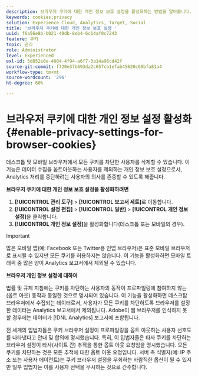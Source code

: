 ```yaml
---
description: 브라우저 쿠키에 대한 개인 정보 보호 설정을 활성화하는 방법을 알아봅니다. 데스크톱 및 모바일 브라우저에서 모든 쿠키를 차단한 사용자를 삭제할 수 있습니다.
keywords: cookies;privacy
solution: Experience Cloud, Analytics, Target, Social
title: '브라우저 쿠키에 대한 개인 정보 보호 설정 '
uuid: f6a56e8b-b021-49db-8eb4-6c14af0c7243
feature: 쿠키
topic: 관리
role: Administrator
level: Experienced
exl-id: 5d852e0e-4004-4f94-a6f7-3a14a96cd42f
source-git-commit: f720e37b693da2c657cb1efab45620c60bfa81a4
workflow-type: tm+mt
source-wordcount: '296'
ht-degree: 60%

---
```


# 브라우저 쿠키에 대한 개인 정보 설정 활성화{#enable-privacy-settings-for-browser-cookies}

데스크톱 및 모바일 브라우저에서 모든 쿠키를 차단한 사용자를 삭제할 수 있습니다. 이 기능은 데이터 수집을 옵트아웃하는 사용자를 제외하는 개인 정보 보호 설정으로서, Analytics 처리를 중단하려는 사용자의 의사를 존중할 수 있도록 해줍니다.

**브라우저 쿠키에 대한 개인 정보 보호 설정을 활성화하려면**

1. **[!UICONTROL 관리 도구]** > **[!UICONTROL 보고서 세트]**&#x200B;로 이동합니다.
1. **[!UICONTROL 설정 편집]** > **[!UICONTROL 일반]** > **[!UICONTROL 개인 정보 설정]**&#x200B;을 클릭합니다.
1. **[!UICONTROL 개인 정보 설정]**&#x200B;을 활성화합니다(데스크톱 또는 모바일의 경우).

>[!IMPORTANT]
>
>많은 모바일 앱(예: Facebook 또는 Twitter용 인앱 브라우저)은 표준 모바일 브라우저로 표시될 수 있지만 모든 쿠키를 허용하지는 않습니다. 이 기능을 활성화하면 모바일 트래픽 중 많은 양이 Analytics 보고서에서 제외될 수 있습니다.

**브라우저 개인 정보 설정에 대하여**

법률 및 규제 지침에는 쿠키를 차단하는 사용자의 동작이 프로파일링에 참여하지 않는(옵트 아웃) 동작과 동일한 것으로 명시되어 있습니다. 이 기능을 활성화하면 데스크탑 브라우저에서 수집되는 데이터로서, 사용자가 모든 쿠키를 차단하도록 브라우저를 설정한 데이터는 Analytics 보고서에서 제외됩니다. Adobe이 웹 브라우저를 인식하지 못할 경우에는 데이터가 [!DNL Analytics] 보고서에 포함됩니다.

전 세계의 입법자들은 쿠키 브라우저 설정이 프로파일링을 옵트 아웃하는 사용자 선호도를 나타낸다고 안내 및 합의에 명시했습니다. 특히, 이 입법자들은 타사 쿠키를 차단하는 브라우저 설정이 타사(사이트 간) 추적을 통한 옵트 아웃 요청임을 명시했습니다. 모든 쿠키를 차단하는 것은 모든 추적에 대한 옵트 아웃 요청입니다. 서버 측 식별자(예: IP 주소 또는 사용자 에이전트)는 쿠키 브라우저 설정을 우회하는 바람직한 옵션이 될 수 있지만 일부 입법자는 이를 사용자 선택을 무시하는 것으로 간주합니다.
